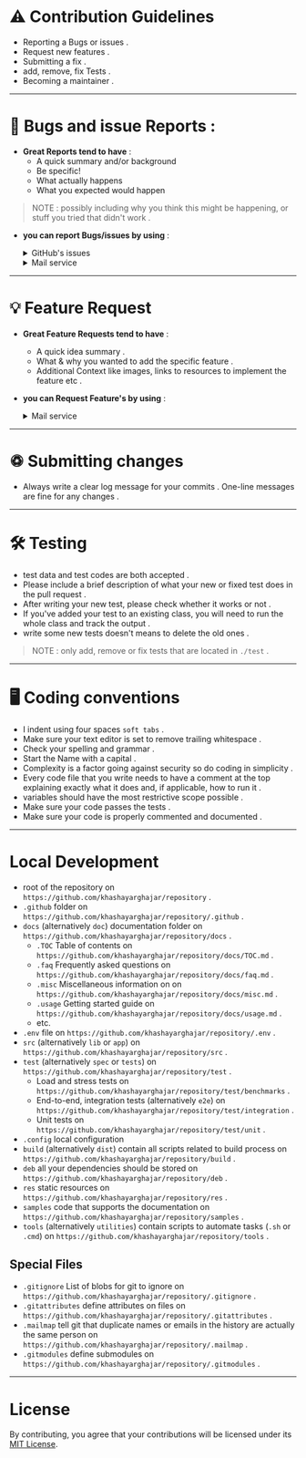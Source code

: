 # ⚠️ Contribution Guidelines #
- Reporting a Bugs or issues .
- Request new features .
- Submitting a fix .
- add, remove, fix Tests .
- Becoming a maintainer .

- - - -

# 🐛 Bugs and issue Reports : #

- __Great Reports tend to have__ :
     - A quick summary and/or background
     - Be specific!
     - What actually happens
     - What you expected would happen
> NOTE : possibly including why you think this might be happening, or stuff you tried that didn't work .

- __you can report Bugs/issues by using__ :

    <details>

    <summary>  GitHub's issues  </summary>

    - I use `GitHub issues` to track public Bugs/issues. on `https://github.com/khashayarghajar/repository/issues` .

    - Report an bugs/issues by `opening a new issue` on `https://github.com/khashayarghajar/repository/issues/new/choose` .

    > NOTE: only report an issue/bug if it hasn't opened yet .

    </details>

    <details>

    <summary>  Mail service  </summary>

    - contact me at `SOON` 

    - add repository as subject

    ```text
               hi i'm username
               os / version : include your operating system type and version number .
               title : Bugs/issues title .
               description : describe the Bugs/issues .
               url : attach source file url, if possible .
               attachment : attach source file or snapshot, if possible .
     ```

    </details>

- - - -

# 💡 Feature Request #

- __Great Feature Requests tend to have__ :
     - A quick idea summary .
     - What & why you wanted to add the specific feature .
     - Additional Context like images, links to resources to implement the feature etc .


- __you can Request Feature's by using__ :
     
     <details>
     
     <summary>  Mail service  </summary>

    - contact me at `SOON` 

    - add repository as subject

    ```text
               hi i'm username
               title : Feature title
               description : describe the idea
               attachment : Additional Context .
     ```

    </details>

- - - -

# ♽ Submitting changes #
- Always write a clear log message for your commits . One-line messages are fine for any changes .

- - - -

# 🛠 Testing #
- test data and test codes are both accepted .
- Please include a brief description of what your new or fixed test does in the pull request .
- After writing your new test, please check whether it works or not .
- If you've added your test to an existing class, you will need to run the whole class and track the output .
- write some new tests doesn't means to delete the old ones .

> NOTE : only add, remove or fix tests that are located in `./test` .

- - - -

# 🖥 Coding conventions #
- I indent using four spaces `soft tabs` .
- Make sure your text editor is set to remove trailing whitespace .
- Check your spelling and grammar .
- Start the Name with a capital .
- Complexity is a factor going against security so do coding in simplicity .
- Every code file that you write needs to have a comment at the top explaining exactly what it does and, if applicable, how to run it .
- variables should have the most restrictive scope possible .
- Make sure your code passes the tests .
- Make sure your code is properly commented and documented .

- - - -

# Local Development #
- root of the repository on `https://github.com/khashayarghajar/repository` .
- `.github` folder on `https://github.com/khashayarghajar/repository/.github` .
- `docs` (alternatively `doc`) documentation folder on `https://github.com/khashayarghajar/repository/docs` .
     - `.TOC` Table of contents on `https://github.com/khashayarghajar/repository/docs/TOC.md` .
     - `.faq` Frequently asked questions on `https://github.com/khashayarghajar/repository/docs/faq.md` .
     - `.misc` Miscellaneous information on on `https://github.com/khashayarghajar/repository/docs/misc.md` .
     - `.usage` Getting started guide on `https://github.com/khashayarghajar/repository/docs/usage.md` .
     - etc.
- `.env` file on `https://github.com/khashayarghajar/repository/.env` .
- `src` (alternatively `lib` or `app`) on `https://github.com/khashayarghajar/repository/src` .
- `test` (alternatively `spec` or `tests`) on `https://github.com/khashayarghajar/repository/test` .
     - Load and stress tests on `https://github.com/khashayarghajar/repository/test/benchmarks` .
     - End-to-end, integration tests (alternatively `e2e`) on `https://github.com/khashayarghajar/repository/test/integration` .
     - Unit tests on `https://github.com/khashayarghajar/repository/test/unit` .
- `.config` local configuration
- `build` (alternatively `dist`) contain all scripts related to build process on `https://github.com/khashayarghajar/repository/build` .
- `deb` all your dependencies should be stored on `https://github.com/khashayarghajar/repository/deb` .
- `res` static resources on `https://github.com/khashayarghajar/repository/res` .
- `samples` code that supports the documentation on `https://github.com/khashayarghajar/repository/samples` .
- `tools` (alternatively `utilities`) contain scripts to automate tasks (`.sh` or `.cmd`) on `https://github.com/khashayarghajar/repository/tools` .

## Special Files ##
   - `.gitignore` List of blobs for git to ignore on `https://github.com/khashayarghajar/repository/.gitignore` .
   - `.gitattributes` define attributes on files on `https://github.com/khashayarghajar/repository/.gitattributes` .
   - `.mailmap` tell git that duplicate names or emails in the history are actually the same person on `https://github.com/khashayarghajar/repository/.mailmap` .
   - `.gitmodules` define submodules on `https://github.com/khashayarghajar/repository/.gitmodules` .

- - - -

# License #

By contributing, you agree that your contributions will be licensed under its [MIT License](./LICENSE.md).
